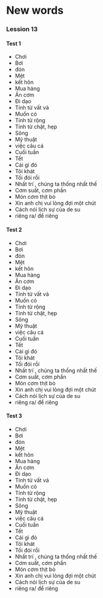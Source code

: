 # New words
### Lession 13
#### Test 1
- Chơi
- Bơi
- đón
- Mệt
- kết hôn
- Mua hàng
- Ăn cơm
- Đi dạo
- Tính từ vất vả
- Muốn có
- Tính từ rộng
- Tính từ chật, hẹp
- Sông
- Mỹ thuật
- việc câu cá
- Cuối tuần
- Tết
- Cái gì đó
- Tôi khát
- Tối đói rồi
- Nhất trí  , chúng ta thống nhất thế
- Cơm suất, cơm phần
- Món cơm thịt bò
- Xin anh chị vui lòng đợi một chút
- Cách nói lịch sự của de su
- riêng ra/ để riêng

#### Test 2
- Chơi
- Bơi
- đón
- Mệt
- kết hôn
- Mua hàng
- Ăn cơm
- Đi dạo
- Tính từ vất vả
- Muốn có
- Tính từ rộng
- Tính từ chật, hẹp
- Sông
- Mỹ thuật
- việc câu cá
- Cuối tuần
- Tết
- Cái gì đó
- Tôi khát
- Tối đói rồi
- Nhất trí  , chúng ta thống nhất thế
- Cơm suất, cơm phần
- Món cơm thịt bò
- Xin anh chị vui lòng đợi một chút
- Cách nói lịch sự của de su
- riêng ra/ để riêng

#### Test 3
- Chơi
- Bơi
- đón
- Mệt
- kết hôn
- Mua hàng
- Ăn cơm
- Đi dạo
- Tính từ vất vả
- Muốn có
- Tính từ rộng
- Tính từ chật, hẹp
- Sông
- Mỹ thuật
- việc câu cá
- Cuối tuần
- Tết
- Cái gì đó
- Tôi khát
- Tối đói rồi
- Nhất trí  , chúng ta thống nhất thế
- Cơm suất, cơm phần
- Món cơm thịt bò
- Xin anh chị vui lòng đợi một chút
- Cách nói lịch sự của de su
- riêng ra/ để riêng
